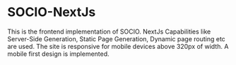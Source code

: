 # SOCIO-NextJs

This is the frontend implementation of SOCIO. 
NextJs Capabilities like Server-Side Generation, Static Page Generation, Dynamic page routing  etc are used.
The site is responsive for mobile devices above 320px of width. A mobile first design is implemented.
